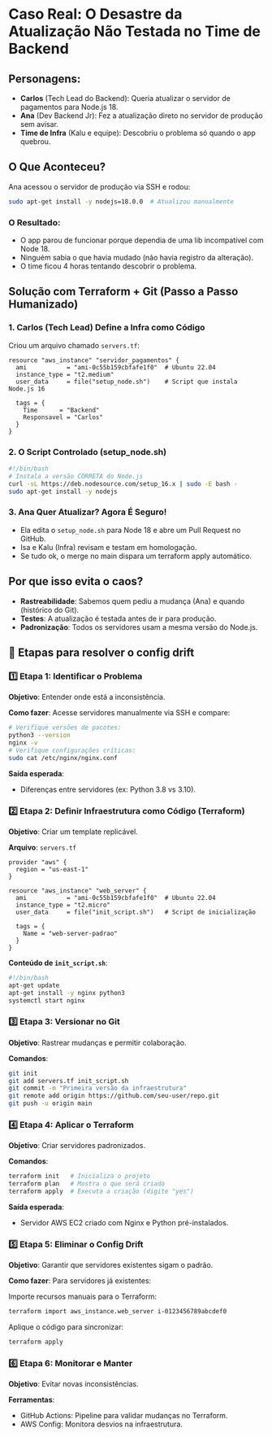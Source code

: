 # Caso Real: O Desastre da Atualização Não Testada no Time de Backend

## Personagens:
- **Carlos** (Tech Lead do Backend): Queria atualizar o servidor de pagamentos para Node.js 18.
- **Ana** (Dev Backend Jr): Fez a atualização direto no servidor de produção sem avisar.
- **Time de Infra** (Kalu e equipe): Descobriu o problema só quando o app quebrou.

## O Que Aconteceu?
Ana acessou o servidor de produção via SSH e rodou:

```bash
sudo apt-get install -y nodejs=18.0.0  # Atualizou manualmente
```

### O Resultado:
- O app parou de funcionar porque dependia de uma lib incompatível com Node 18.
- Ninguém sabia o que havia mudado (não havia registro da alteração).
- O time ficou 4 horas tentando descobrir o problema.

## Solução com Terraform + Git (Passo a Passo Humanizado)

### 1. Carlos (Tech Lead) Define a Infra como Código
Criou um arquivo chamado `servers.tf`:

```hcl
resource "aws_instance" "servidor_pagamentos" {
  ami           = "ami-0c55b159cbfafe1f0"  # Ubuntu 22.04
  instance_type = "t2.medium"
  user_data     = file("setup_node.sh")    # Script que instala Node.js 16

  tags = {
    Time      = "Backend"
    Responsavel = "Carlos"
  }
}
```

### 2. O Script Controlado (setup_node.sh)
```bash
#!/bin/bash
# Instala a versão CORRETA do Node.js
curl -sL https://deb.nodesource.com/setup_16.x | sudo -E bash -
sudo apt-get install -y nodejs
```

### 3. Ana Quer Atualizar? Agora É Seguro!
- Ela edita o `setup_node.sh` para Node 18 e abre um Pull Request no GitHub.
- Isa e Kalu (Infra) revisam e testam em homologação.
- Se tudo ok, o merge no main dispara um terraform apply automático.

## Por que isso evita o caos?
- **Rastreabilidade**: Sabemos quem pediu a mudança (Ana) e quando (histórico do Git).
- **Testes**: A atualização é testada antes de ir para produção.
- **Padronização**: Todos os servidores usam a mesma versão do Node.js.

## 🔧 Etapas para resolver o config drift

### 1️⃣ Etapa 1: Identificar o Problema
**Objetivo**: Entender onde está a inconsistência.

**Como fazer**:
Acesse servidores manualmente via SSH e compare:

```bash
# Verifique versões de pacotes:
python3 --version
nginx -v
# Verifique configurações críticas:
sudo cat /etc/nginx/nginx.conf
```

**Saída esperada**:
- Diferenças entre servidores (ex: Python 3.8 vs 3.10).

### 2️⃣ Etapa 2: Definir Infraestrutura como Código (Terraform)
**Objetivo**: Criar um template replicável.

**Arquivo**: `servers.tf`

```hcl
provider "aws" {
  region = "us-east-1"
}

resource "aws_instance" "web_server" {
  ami           = "ami-0c55b159cbfafe1f0"  # Ubuntu 22.04
  instance_type = "t2.micro"
  user_data     = file("init_script.sh")   # Script de inicialização

  tags = {
    Name = "web-server-padrao"
  }
}
```

**Conteúdo de `init_script.sh`**:
```bash
#!/bin/bash
apt-get update
apt-get install -y nginx python3
systemctl start nginx
```

### 3️⃣ Etapa 3: Versionar no Git
**Objetivo**: Rastrear mudanças e permitir colaboração.

**Comandos**:
```bash
git init
git add servers.tf init_script.sh
git commit -m "Primeira versão da infraestrutura"
git remote add origin https://github.com/seu-user/repo.git
git push -u origin main
```

### 4️⃣ Etapa 4: Aplicar o Terraform
**Objetivo**: Criar servidores padronizados.

**Comandos**:
```bash
terraform init   # Inicializa o projeto
terraform plan   # Mostra o que será criado
terraform apply  # Executa a criação (digite "yes")
```

**Saída esperada**:
- Servidor AWS EC2 criado com Nginx e Python pré-instalados.

### 5️⃣ Etapa 5: Eliminar o Config Drift
**Objetivo**: Garantir que servidores existentes sigam o padrão.

**Como fazer**:
Para servidores já existentes:

Importe recursos manuais para o Terraform:
```bash
terraform import aws_instance.web_server i-0123456789abcdef0
```

Aplique o código para sincronizar:
```bash
terraform apply
```

### 6️⃣ Etapa 6: Monitorar e Manter
**Objetivo**: Evitar novas inconsistências.

**Ferramentas**:
- GitHub Actions: Pipeline para validar mudanças no Terraform.
- AWS Config: Monitora desvios na infraestrutura.
